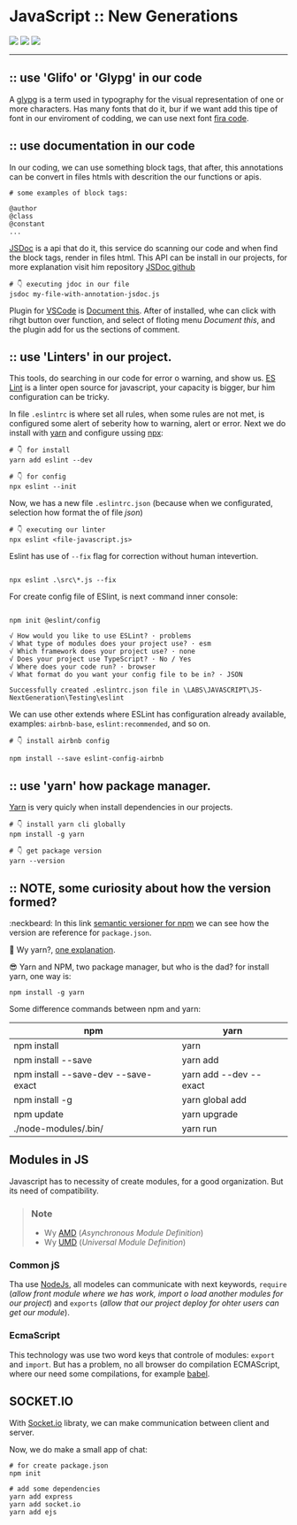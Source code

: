 # JavaScript :: New Generations
![](https://img.shields.io/badge/by-Alejandro.Fuentes-informational?style=flat&logoColor=white&color=cdcdcd)
![](https://img.shields.io/badge/Editor-Visual_Studio_Code-informational?style=flat&logo=visual-studio-code&logoColor=white&color=007ACC)
![](https://img.shields.io/badge/Code-JavaScript-informational?style=flat&logo=javascript&logoColor=white&color=F7DF1E)

---


## :: use 'Glifo' or 'Glypg' in our code
A [glypg][link-wiki-glyph] is a term used in typography for the visual representation of one or more characters.
Has many fonts that do it, bur if we want add  this tipe of font in our enviroment of codding, we can use next font [fira code][link-github-firacode].

## :: use documentation in our code
In our coding, we can use something block tags, that after, this annotations can be convert in files htmls with descrition the our functions or apis.

```
# some examples of block tags:

@author
@class
@constant
...
```

[JSDoc][link-jsdoc] is a api that do it, this service do scanning our code and when find the block tags, render in files html.
This API can be install in our projects, for more explanation visit him repository [JSDoc github][link-github-jsdoc]

```shell
# 👇️ executing jdoc in our file
jsdoc my-file-with-annotation-jsdoc.js
```

Plugin for [VSCode][link-vscode] is [Document this][link-github-plugin-documentthis]. After of installed, whe can click with rihgt button over function, and select of floting menu *Document this*, and the plugin add for us the sections of comment.

## :: use 'Linters' in our project.
This tools, do searching in our code for error o warning, and show us.
[ES Lint][link-eslint] is a linter open source for javascript, your capacity is bigger, bur him configuration can be tricky. 

In file `.eslintrc` is where set all rules, when some rules are not met, is configured some alert of seberity how to warning, alert or error. Next we do install with [yarn][link-yarn] and configure ussing [npx][link-npx]:

```shell
# 👇️ for install
yarn add eslint --dev

# 👇️ for config
npx eslint --init
```
Now, we has a new file `.eslintrc.json` (because when we configurated, selection how format the of file *json*)

```shell
# 👇️ executing our linter
npx eslint <file-javascript.js>
```

Eslint has use of `--fix` flag for correction without human intevertion.

```shell

npx eslint .\src\*.js --fix
```

For create config file of ESlint, is next command inner console:

```shell

npm init @eslint/config

√ How would you like to use ESLint? · problems
√ What type of modules does your project use? · esm
√ Which framework does your project use? · none
√ Does your project use TypeScript? · No / Yes
√ Where does your code run? · browser
√ What format do you want your config file to be in? · JSON

Successfully created .eslintrc.json file in \LABS\JAVASCRIPT\JS-NextGeneration\Testing\eslint

```

We can use other extends where ESLint has configuration already available, examples: `airbnb-base`, `eslint:recommended`, and so on.

```shell
# 👇️ install airbnb config

npm install --save eslint-config-airbnb
```

## :: use 'yarn' how package manager.
[Yarn][link-yarn] is very quicly when install dependencies in our projects.

```shell
# 👇️ install yarn cli globally
npm install -g yarn

# 👇️ get package version
yarn --version
```

## :: NOTE, some curiosity about how the version formed?

:neckbeard: In this link [semantic versioner for npm][link-semantic-version-npm] we can see how the version are reference for `package.json`.


:page_with_curl: Wy yarn?, [one explanation][link-yarn-explanation].

:sunglasses: Yarn and NPM, two package manager, but who is the dad? for install yarn, one way is:

```shell
npm install -g yarn
```

Some difference commands between npm and yarn:

| npm | yarn |
|---|---|
| npm install | yarn |
| npm install <package> --save | yarn add <package> |
| npm install <package> --save-dev --save-exact | yarn add <package> --dev --exact |
| npm install -g <package> | yarn global add <package> |
| npm update | yarn upgrade |
| ./node-modules/.bin/<package>  | yarn run <package> |


## Modules in JS

Javascript has to necessity of create modules, for a good organization. But its need of compatibility.

> ### Note
>
> * Wy [AMD][link-github-theory-amd-modules] (*Asynchronous Module Definition*) 
> * Wy [UMD][link-github-theory-umd-modules] (*Universal Module Definition*)
>

### Common jS

Tha use [NodeJs][link-nodejs], all modeles can communicate with next keywords, `require` (*allow front module where we has work, import o load another modules for our project*) and `exports` (*allow that our project deploy for ohter users can get our module*).


### EcmaScript

This technology was use two word keys that controle of modules: `export` and `import`.
But has a problem, no all browser do compilation ECMAScript, where our need some compilations, for example [babel][link-babeljs].

## SOCKET.IO

With [Socket.io][link-socketio] libraty, we can make communication between client and server.

Now, we do make a small app of chat:

```shell
# for create package.json
npm init

# add some dependencies
yarn add express
yarn add socket.io
yarn add ejs
```



<!-- references, link, on so on -->
[link-wiki-glyph]: https://en.wikipedia.org/wiki/Glyph

[link-github-firacode]: https://github.com/tonsky/FiraCode
[link-github-jsdoc]: https://github.com/jsdoc/jsdoc
[link-github-plugin-documentthis]: https://github.com/oouo-diogo-perdigao/vscode-docthis
[link-github-theory-umd-modules]: https://github.com/umdjs/umd
[link-github-theory-amd-modules]:https://github.com/amdjs/amdjs-api/wiki/AMD

[link-jsdoc]: https://jsdoc.app/
[link-vscode]: https://code.visualstudio.com/
[link-yarn]: https://yarnpkg.com/
[link-yarn-explanation]: https://engineering.fb.com/2016/10/11/web/yarn-a-new-package-manager-for-javascript/
[link-npx]: https://www.npmjs.com/package/npx
[link-eslint]: https://eslint.org/
[link-semantic-version-npm]: https://www.npmjs.com/package/semver
[link-nodejs]: https://nodejs.org/en/
[link-babeljs]: https://babeljs.io/
[link-socketio]: https://socket.io/

[link-theory-amd-modules]: https://requirejs.org/docs/whyamd.html
[link-theory-kangax-es6]: https://kangax.github.io/compat-table/es6/
